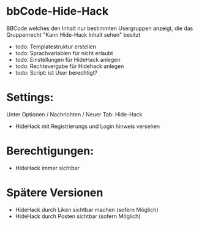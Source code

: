 bbCode-Hide-Hack
================

BBCode welches den Inhalt nur bestimmten Usergruppen anzeigt, die das Gruppenrecht "Kann Hide-Hack Inhalt sehen" besitzt

- todo: Templatestruktur erstellen
- todo: Sprachvariablen für nicht erlaubt
- todo: Einstellungen für HideHack anlegen
- todo: Rechtevergabe für Hidehack anlegen
- todo: Script: ist User berechtigt?


Settings:
=========
Unter Optionen / Nachrichten / Neuer Tab: Hide-Hack
- HideHack mit Registrierungs und Login hinweis versehen

Berechtigungen:
================
- HideHack immer sichtbar


Spätere Versionen
============
- HideHack durch Liken sichtbar machen (sofern Möglich)
- HideHack durch Posten sichtbar (sofern Möglich)

